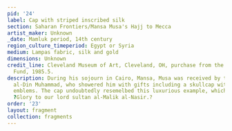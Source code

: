 ```yaml
---
pid: '24'
label: Cap with striped inscribed silk
section: Saharan Frontiers/Mansa Musa's Hajj to Mecca
artist_maker: Unknown
_date: Mamluk period, 14th century
region_culture_timeperiod: Egypt or Syria
medium: Lampas fabric, silk and gold
dimensions: Unknown
credit_line: Cleveland Museum of Art, Cleveland, OH, purchase from the J. H. Wade
  Fund, 1985.5.
description: During his sojourn in Cairo, Mansa, Musa was received by the sultan al-Nasir
  al-Din Muhammad, who showered him with gifts including a skullcap with caliphal
  emblems. The cap undoubtedly resemelbed this luxurious example, which is inscribed
  ?Glory to our lord sultan al-Malik al-Nasir.?
order: '23'
layout: fragment
collection: fragments
---
```

